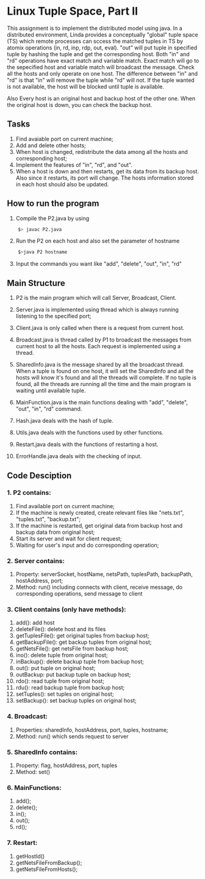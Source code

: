 # Linux Tuple Space, Part II

This assignment is to implement the distributed model using java. In a distributed environment, Linda provides a conceptually "global" tuple space (TS) which remote processes can sccess the matched tuples in TS by atomix operations (in, rd, inp, rdp, out, eval). "out" will put tuple in specified tuple by hashing the tuple and get the corresponding host. Both "in" and "rd" operations have exact match and variable match. Exact match will go to the sepecified host and variable match will broadcast the message. Check all the hosts and only operate on one host. The difference between "in" and "rd" is that "in" will remove the tuple while "rd" will not. If the tuple wanted is not available, the host will be blocked until tuple is available.

Also Every host is an original host and backup host of the other one. When the original host is down, you can check the backup host.

## Tasks
1. Find avaiable port on current machine;
2. Add and delete other hosts;
3. When host is changed, redistribute the data among all the hosts and corresponding host;
4. Implement the features of "in", "rd", and "out".
5. When a host is down and then restarts, get its data from its backup host. Also since it restarts, its port will change. The hosts information stored in each host should also be updated.

## How to run the program
1. Compile the P2.java by using
```bash
    $> javac P2.java
```
2. Run the P2 on each host and also set the parameter of hostname
```bash
    $>java P2 hostname
```
3. Input the commands you want like "add", "delete", "out", "in", "rd"

## Main Structure

1. P2 is the main program which will call Server, Broadcast, Client.

2. Server.java is implemented using thread which is always running listening to the specified port;

3. Client.java is only called when there is a request from current host.

4. Broadcast.java is thread called by P1 to broadcast the messages from current host to all the hosts. Each request is implemented using a thread.

5. SharedInfo.java is the message shared by all the broadcast thread. When a tuple is found on one host, it will set the SharedInfo and all the hosts will know it's found and all the threads will complete. If no tuple is found, all the threads are running all the time and the main program is waiting until available tuple.

6. MainFunction.java is the main functions dealing with "add", "delete", "out", "in", "rd" command.

7. Hash.java deals with the hash of tuple.

8. Utils.java deals with the functions used by other functions.

9. Restart.java deals with the functions of restarting a host.

10. ErrorHandle.java deals with the checking of input.

## Code Desciption
### 1. P2 contains:
1) Find available port on current machine;
2) If the machine is newly created, create relevant files like "nets.txt", "tuples.txt", "backup.txt";
3) If the machine is restarted, get original data from backup host and backup data from original host;
4) Start its server and wait for client request;
5) Waiting for user's input and do corresponding operation;

### 2. Server contains:
1) Property: serverSocket, hostName, netsPath, tuplesPath, backupPath, hostAddress, port;
2) Method: run() including connects with client, receive message, do corresponding operations, send message to client

### 3. Client contains (only have methods):
1) add(): add host
2) deleteFile(): delete host and its files
3) getTuplesFile(): get original tuples from backup host;
4) getBackupFile(): get backup tuples from original host;
5) getNetsFile(): get netsFile from backup host;
6) ino(): delete tuple from original host;
7) inBackup(): delete backup tuple from backup host;
8) out(): put tuple on original host;
9) outBackup: put backup tuple on backup host;
10) rdo(): read tuple from original host;
11) rdu(): read backup tuple from backup host;
12) setTuples(): set tuples on original host;
13) setBackup(): set backup tuples on original host;

### 4. Broadcast:
1) Properties: sharedInfo, hostAddress, port, tuples, hostname;
2) Method: run() which sends request to server

### 5. SharedInfo contains:
1) Property: flag, hostAddress, port, tuples
2) Method: set()

### 6. MainFunctions:
1) add();
2) delete();
3) in();
4) out();
5) rd();

### 7. Restart:
1) getHostId()
2) getNetsFileFromBackup();
3) getNetsFileFromHosts();
